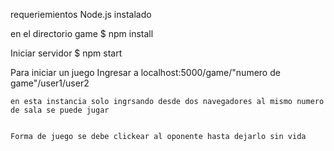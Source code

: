 requeriemientos
	Node.js instalado

en el directorio game 
	$ npm install

Iniciar servidor
	$ npm start 

Para iniciar un juego Ingresar a localhost:5000/game/"numero de game"/user1/user2

	en esta instancia solo ingrsando desde dos navegadores al mismo numero de sala se puede jugar


	Forma de juego se debe clickear al oponente hasta dejarlo sin vida